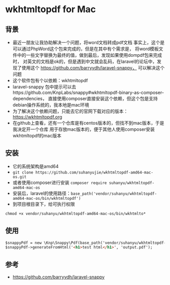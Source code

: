 # wkhtmltopdf for Mac

## 背景
* 最近一朋友让我协助解决一个问题，将word文档转成pdf文档
事实上，这个是可以通过PhpWord这个包来完成的，但是在其中有个需求是，
将word模板文件中的一些文字替换为最终的值，做到最后，发现如果使用dompdf包来完成时，
对英文的文档是ok的，但是遇到中文就会乱码，在laravel的论坛中，发现了使用这个 https://github.com/barryvdh/laravel-snappy，
可以解决这个问题
* 这个软件包有个以依赖：wkhtmltopdf
* laravel-snappy 包中提示可以去https://github.com/KnpLabs/snappy#wkhtmltopdf-binary-as-composer-dependencies，
直接使用composer直接安装这个依赖，但这个包是支持debian操作系统的，我本地是mac环境
* 为了解决这个依赖问题，只能去它的官网下载对应的版本：https://wkhtmltopdf.org
* 在github上查看，还有一个仓库是有centos版本的，但找不到mac版本，于是我决定开一个仓库
用于存放mac版本的，便于其他人使用composer安装wkhtmltopdf的mac版本

## 安装
* 它的系统架构是amd64
* `git clone https://github.com/suhanyujie/wkhtmltopdf-amd64-mac-os.git`
* 或者使用composer进行安装 `composer require suhanyu/wkhtmltopdf-amd64-mac-os`
* 安装后，laravel的使用路径：`base_path('vendor/suhanyu/wkhtmltopdf-amd64-mac-os/bin/wkhtmltopdf')`
* 到项目根目录下，给可执行权限

```html
chmod +x vendor/suhanyu/wkhtmltopdf-amd64-mac-os/bin/wkhtmlto*
```

## 使用

```html
$snappyPdf = new \Knp\Snappy\Pdf(base_path('vendor/suhanyu/wkhtmltopdf-amd64-mac-os/bin/wkhtmltopdf'));
$snappyPdf->generateFromHtml('<h1>test html</h1>', 'output.pdf');
```

## 参考
* https://github.com/barryvdh/laravel-snappy

